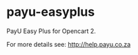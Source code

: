 payu-easyplus
=====================

PayU Easy Plus for Opencart 2.

For more details see: http://help.payu.co.za
